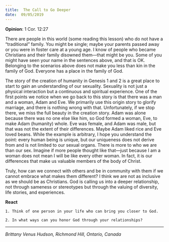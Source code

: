 ```yaml
---
title:  The Call to Go Deeper
date:  09/05/2019
---
```


**Opinion**: 1 Cor. 12:27

There are people in this world (some reading this lesson) who do not have a “traditional” family. You might be single; maybe your parents passed away or you were in foster care at a young age. I know of people who became Christians and their family disowned them—that might be you. Some of you might have seen your name in the sentences above, and that is OK. Belonging to the scenarios above does not make you less than kin in the family of God. Everyone has a place in the family of God.

The story of the creation of humanity in Genesis 1 and 2 is a great place to start to gain an understanding of our sexuality. Sexuality is not just a physical interaction but a continuous and spiritual experience. One of the first points we notice when we go back to this story is that there was a man and a woman, Adam and Eve. We primarily use this origin story to glorify marriage, and there is nothing wrong with that. Unfortunately, if we stop there, we miss the full beauty in the creation story. Adam was alone because there was no one else like him, so God formed a woman, Eve, to make Adam (humanity) whole. Eve was female, and Adam was male, but that was not the extent of their differences. Maybe Adam liked rice and Eve loved beans. While the example is arbitrary, I hope you understand the point: every human being is unique, but our uniqueness does not derive from and is not limited to our sexual organs. There is more to who we are than our sex. Imagine if more people thought like that—just because I am a woman does not mean I will be like every other woman. In fact, it is our differences that make us valuable members of the body of Christ.

Truly, how can we connect with others and be in community with them if we cannot embrace what makes them different? I think we are not as inclusive as we should be as Christians. God is calling us into a deeper relationship, not through sameness or stereotypes but through the valuing of diversity, life stories, and experiences.

**React**

`1. Think of one person in your life who can bring you closer to God.`

`2. In what ways can you honor God through your relationships?`

---

_Brittany Venus Hudson, Richmond Hill, Ontario, Canada_